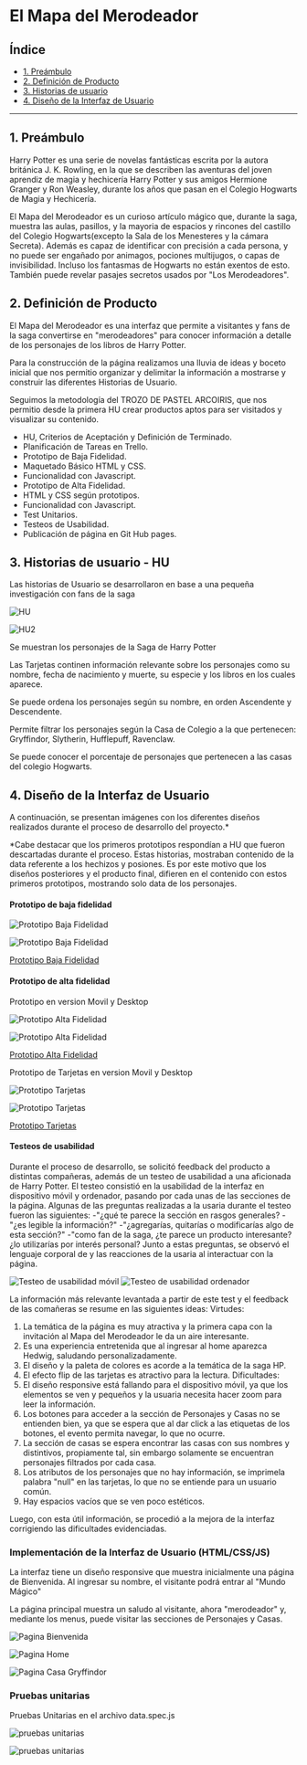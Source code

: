 # El Mapa del Merodeador

## Índice

* [1. Preámbulo](#1-preámbulo)
* [2. Definición de Producto](#2-definición-de-producto)
* [3. Historias de usuario](#3-historias-de-usuario)
* [4. Diseño de la Interfaz de Usuario](#4-diseño-de-la-interfaz-de-usuario)


***

## 1. Preámbulo

Harry Potter es una serie de novelas fantásticas escrita por la autora británica J. K. Rowling, en la que se describen las aventuras del joven aprendiz de magia y hechicería Harry Potter y sus amigos Hermione Granger y Ron Weasley, durante los años que pasan en el Colegio Hogwarts de Magia y Hechicería. 

El Mapa del Merodeador es un curioso artículo mágico que, durante la saga, muestra las aulas, pasillos, y la mayoria de espacios y rincones del castillo del Colegio Hogwarts(excepto la Sala de los Menesteres y la cámara Secreta). Además es capaz de identificar con precisión a cada persona, y no puede ser engañado por animagos, pociones multijugos, o capas de invisibilidad. Incluso los fantasmas de Hogwarts no están exentos de esto. También puede revelar pasajes secretos usados por "Los Merodeadores".

## 2. Definición de Producto

El Mapa del Merodeador es una interfaz que permite a visitantes y fans de la saga convertirse en "merodeadores" para conocer información a detalle de los personajes de los libros de Harry Potter.
 
Para la construcción de la página  realizamos una lluvia de ideas y boceto inicial que nos permitio organizar y delimitar la información a mostrarse y construir las diferentes Historias de Usuario. 

Seguimos la metodología del TROZO DE PASTEL ARCOIRIS, que nos permitio desde la primera HU crear productos aptos para ser visitados y visualizar su contenido. 

* HU, Criterios de Aceptación y Definición de Terminado.
* Planificación de Tareas en Trello.
* Prototipo de Baja Fidelidad.
* Maquetado Básico HTML y CSS.
* Funcionalidad con Javascript.
* Prototipo de Alta Fidelidad.
* HTML y CSS según prototipos.
* Funcionalidad con Javascript.
* Test Unitarios.
* Testeos de Usabilidad.
* Publicación de página en Git Hub pages.

## 3. Historias de usuario - HU

Las historias de Usuario se desarrollaron en base a una pequeña investigación con fans de la saga

![HU](./src/imagenes/HU.jpg)

![HU2](./src/imagenes/HU2.jpg)

Se muestran los personajes de la Saga de Harry Potter

Las Tarjetas continen información relevante sobre los personajes como su nombre, fecha de nacimiento y muerte, su especie y los libros en los cuales aparece.

Se puede ordena los personajes según su nombre, en orden Ascendente y Descendente.

Permite filtrar los personajes según la Casa de Colegio a la que pertenecen: Gryffindor, Slytherin, Hufflepuff, Ravenclaw.

Se puede conocer el porcentaje de personajes que pertenecen a las casas del colegio Hogwarts.

## 4. Diseño de la Interfaz de Usuario
A continuación, se presentan imágenes con los diferentes diseños realizados durante el proceso de desarrollo del proyecto.*

*Cabe destacar que los primeros prototipos respondían a HU que fueron descartadas durante el proceso. Estas historias, mostraban contenido de la data referente a los hechizos y posiones. Es por este motivo que los diseños posteriores y el producto final, difieren en el contenido con estos primeros prototipos, mostrando solo data de los personajes.

#### Prototipo de baja fidelidad

![Prototipo Baja Fidelidad](./src/imagenes/historia0.png)

![Prototipo Baja Fidelidad](./src/imagenes/prototipo1.jpg)

[Prototipo Baja Fidelidad](https://www.figma.com/file/jpt5p67fjWUPTB9l9twJeF/Untitled?node-id=0%3A1&t=qHBDVehVx1wSBOnf-3)

#### Prototipo de alta fidelidad

Prototipo en version Movil y Desktop

![Prototipo Alta Fidelidad](./src/imagenes/prototipo2.jpg)

![Prototipo Alta Fidelidad](./src/imagenes/prototipo3.jpg)

[Prototipo Alta Fidelidad](https://www.figma.com/file/jpt5p67fjWUPTB9l9twJeF/Untitled?node-id=80%3A6&t=qHBDVehVx1wSBOnf-0)

Prototipo de Tarjetas en version Movil y Desktop

![Prototipo Tarjetas](./src/imagenes/prototipo4.jpg)

![Prototipo Tarjetas](./src/imagenes/prototipo5.jpg)

[Prototipo Tarjetas](https://www.figma.com/file/jpt5p67fjWUPTB9l9twJeF/Untitled?node-id=189%3A10&t=qHBDVehVx1wSBOnf-3)

#### Testeos de usabilidad

Durante el proceso de desarrollo, se solicitó feedback del producto a distintas compañeras, además de un testeo de usabilidad a una aficionada de Harry Potter.
El testeo consistió en la usabilidad de la interfaz en dispositivo móvil y ordenador, pasando por cada unas de las secciones de la página.
Algunas de las preguntas realizadas a la usaria durante el testeo fueron las siguientes:
-"¿qué te parece la sección en rasgos generales?
-"¿es legible la información?"
-"¿agregarías, quitarías o modificarías algo de esta sección?"
-"como fan de la saga, ¿te parece un producto interesante?¿lo utilizarías por interés personal?
Junto a estas preguntas, se observó el lenguaje corporal de y las reacciones de la usaria al interactuar con la página. 

![Testeo de usabilidad móvil](./src/imagenes/tu-movil.png)
![Testeo de usabilidad ordenador](./src/imagenes/tu-ordenador.png)

La información más relevante levantada a partir de este test y el feedback de las comañeras se resume en las siguientes ideas:
Virtudes:
1. La temática de la página es muy atractiva y la primera capa con la invitación al Mapa del Merodeador le da un aire interesante.
2. Es una experiencia entretenida que al ingresar al home aparezca Hedwig, saludando personalizadamente.
3. El diseño y la paleta de colores es acorde a la temática de la saga HP.
4. El efecto flip de las tarjetas es atractivo para la lectura.
Dificultades:
1. El diseño responsive está fallando para el dispositivo móvil, ya que los elementos se ven y pequeños y la usuaria necesita hacer zoom para leer la información.
2. Los botones para acceder a la sección de Personajes y Casas no se entienden bien, ya que se espera que al dar click a las etiquetas de los botones, el evento permita navegar, lo que no ocurre.
3. La sección de casas se espera encontrar las casas con sus nombres y distintivos, propiamente tal, sin embargo solamente se encuentran personajes filtrados por cada casa.
4. Los atributos de los personajes que no hay información, se imprimela palabra "null" en las tarjetas, lo que no se entiende para un usuario común.
5. Hay espacios vacíos que se ven poco estéticos.

Luego, con esta útil información, se procedió a la mejora de la interfaz corrigiendo las dificultades evidenciadas.

### Implementación de la Interfaz de Usuario (HTML/CSS/JS)

La interfaz tiene un diseño responsive que muestra inicialmente una página de Bienvenida. Al ingresar su nombre, el visitante podrá entrar al "Mundo Mágico"

La página principal muestra un saludo al visitante, ahora "merodeador" y, mediante los menus, puede visitar las secciones de Personajes y Casas.

![Pagina Bienvenida](./src/imagenes/pagina%201.jpg)

![Pagina Home](./src/imagenes/pagina%202.jpg)

![Pagina Casa Gryffindor](./src/imagenes/pagina%203.jpg)

### Pruebas unitarias

Pruebas Unitarias en el archivo  data.spec.js

![pruebas unitarias](./src/imagenes/testPruebasUnitarias.jpg)


![pruebas unitarias](./src/imagenes/pruebasUnitarias.jpg)
